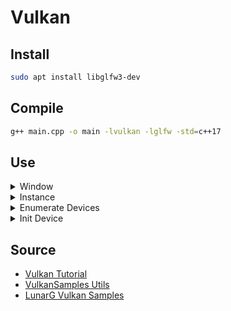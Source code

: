 
# Vulkan

## Install

```bash
sudo apt install libglfw3-dev
```

##  Compile

```bash
g++ main.cpp -o main -lvulkan -lglfw -std=c++17
```

## Use

<details><summary>Window</summary>

```c++
#define GLFW_INCLUDE_VULKAN
#include <GLFW/glfw3.h>
// [...]
glfwInit();
glfwWindowHint(GLFW_CLIENT_API, GLFW_NO_API);
window = glfwCreateWindow(
    width, height, "<Window Title>", nullptr, nullptr);
// [...]
glfwDestroyWindow(window);
glfwTerminate();
```
</details>

<details><summary>Instance</summary>

```c++
#include <vulkan/vulkan.h>
#include <cassert>
#define APP_SHORT_NAME "my_app_name"
// [...]
VkApplicationInfo app_info = {};
app_info.sType = VK_STRUCTURE_TYPE_APPLICATION_INFO;
app_info.pNext = nullptr;
app_info.pApplicationName = APP_SHORT_NAME;
app_info.applicationVersion = VK_MAKE_VERSION(1, 0, 0);
app_info.pEngineName = APP_SHORT_NAME;
app_info.engineVersion = VK_MAKE_VERSION(1, 0, 0);
app_info.apiVersion = VK_API_VERSION_1_1;

VkInstanceCreateInfo inst_info = {};
inst_info.sType = VK_STRUCTURE_TYPE_INSTANCE_CREATE_INFO;
inst_info.pNext = nullptr;
inst_info.flags = 0;
inst_info.pApplicationInfo = &app_info;
inst_info.enabledExtensionCount = 0;
inst_info.ppEnabledExtensionNames = nullptr;
inst_info.enabledLayerCount = 0;
inst_info.ppEnabledLayerNames = nullptr;

VkInstance instance;
VkResult res = vkCreateInstance(&inst_info, nullptr, &instance);
assert(res == VK_SUCCESS);
// [...]
vkDestroyInstance(instance, nullptr);
```
</details>

<details><summary>Enumerate Devices</summary>

```c++
#include <vector>
// [...]
std::vector<VkPhysicalDevice> gpus;
uint32_t gpu_count = -1;
res = vkEnumeratePhysicalDevices(instance, &gpu_count, nullptr);
assert(gpu_count);
gpus.resize(gpu_count);
res = vkEnumeratePhysicalDevices(instance, &gpu_count, gpus.data());
assert(!res && gpu_count >= 1);
```
</details>

<details><summary>Init Device</summary>

```c++
std::vector<VkQueueFamilyProperties> queue_props;
uint32_t queue_family_count = -1;
vkGetPhysicalDeviceQueueFamilyProperties(gpus[0], &queue_family_count, nullptr);
assert(queue_family_count >= 1);
queue_props.resize(queue_family_count);
vkGetPhysicalDeviceQueueFamilyProperties(gpus[0], &queue_family_count, queue_props.data());

VkDeviceQueueCreateInfo queue_info = {};
bool found = false;
for (size_t i = 0; i < queue_family_count; i++) {
    if (queue_props[i].queueFlags & VK_QUEUE_GRAPHICS_BIT) {
        queue_info.queueFamilyIndex = i;
        found = true;
        break;
    }
}
assert(found);
assert(queue_family_count >= 1);

float queue_priorities[1] = {0.0};
queue_info.sType = VK_STRUCTURE_TYPE_DEVICE_QUEUE_CREATE_INFO;
queue_info.pNext = nullptr;
queue_info.queueCount = 1;
queue_info.pQueuePriorities = queue_priorities;

VkDeviceCreateInfo device_info = {};
device_info.sType = VK_STRUCTURE_TYPE_DEVICE_CREATE_INFO;
device_info.pNext = nullptr;
device_info.queueCreateInfoCount = 1;
device_info.pQueueCreateInfos = &queue_info;
device_info.enabledExtensionCount = 0;
device_info.ppEnabledExtensionNames = nullptr;
device_info.enabledLayerCount = 0;
device_info.ppEnabledLayerNames = nullptr;
device_info.pEnabledFeatures = nullptr;

VkDevice device;
res = vkCreateDevice(gpus[0], &device_info, nullptr, &device);
assert(res == VK_SUCCESS);
// [...]
vkDestroyDevice(device, nullptr);
```
</details>

## Source

* [Vulkan Tutorial](https://vulkan-tutorial.com/)
* [VulkanSamples Utils](https://github.com/LunarG/VulkanSamples/blob/master/API-Samples/utils/util_init.cpp)
* [LunarG Vulkan Samples](https://github.com/LunarG/VulkanSamples)
